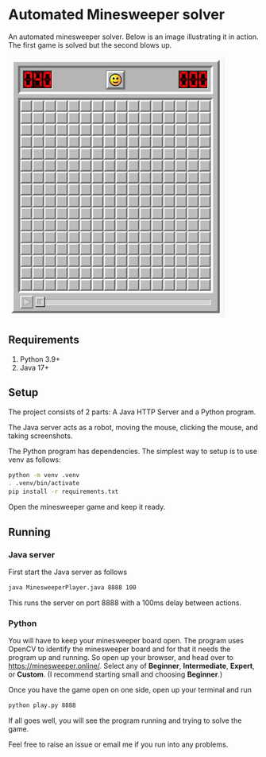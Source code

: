 # Automated Minesweeper solver

An automated minesweeper solver.  Below is an image illustrating it in
action.  The first game is solved but the second blows up.

![The minesweeper solver in action](./docs/minesweeper.gif)

## Requirements

1. Python 3.9+
2. Java 17+

## Setup

The project consists of 2 parts: A Java HTTP Server and a Python program.

The Java server acts as a robot, moving the mouse, clicking the mouse,
and taking screenshots.

The Python program has dependencies.  The simplest way to setup is to
use venv as follows:

```bash
python -m venv .venv
. .venv/bin/activate
pip install -r requirements.txt
```

Open the minesweeper game and keep it ready.

## Running

### Java server

First start the Java server as follows

```bash
java MinesweeperPlayer.java 8888 100
```

This runs the server on port 8888 with a 100ms delay between actions.

### Python

You will have to keep your minesweeper board open.  The program uses
OpenCV to identify the minesweeper board and for that it needs the
program up and running.  So open up your browser, and head over to
https://minesweeper.online/.  Select any of **Beginner**,
**Intermediate**, **Expert**, or **Custom**.  (I recommend starting
small and choosing **Beginner**.)

Once you have the game open on one side, open up your terminal and run

```bash
python play.py 8888
```

If all goes well, you will see the program running and trying to solve
the game.

Feel free to raise an issue or email me if you run into any problems.
